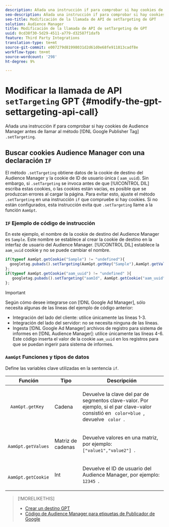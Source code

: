 ```yaml
---
description: Añada una instrucción if para comprobar si hay cookies de Audience Manager antes de llamar al método Google Publisher Tag.setTargeting.
seo-description: Añada una instrucción if para comprobar si hay cookies de Audience Manager antes de llamar al método Google Publisher Tag.setTargeting.
seo-title: Modificación de la llamada de API de setTargeting de GPT
solution: Audience Manager
title: Modificación de la llamada de API de setTargeting de GPT
uuid: 0cd38f30-5d29-4511-a779-d32587f1dafb
feature: Third Party Integrations
translation-type: tm+mt
source-git-commit: e007279d81998031d2d61d0e68fe911813cadf8e
workflow-type: tm+mt
source-wordcount: '298'
ht-degree: 9%

---
```



# Modificar la llamada de API `setTargeting` GPT {#modify-the-gpt-settargeting-api-call}

Añada una instrucción if para comprobar si hay cookies de Audience Manager antes de llamar al método [!DNL Google Publisher Tag] `.setTargeting`.

## Buscar cookies Audience Manager con una declaración `IF`

El método `.setTargeting` obtiene datos de la cookie de destino del Audience Manager y la cookie de ID de usuario única ( `aam_uuid`). Sin embargo, si `.setTargeting` se invoca antes de que [!UICONTROL DIL] escriba estas cookies, o las cookies están vacías, es posible que se produzcan errores al cargar la página. Para evitar esto, ajuste el método `.setTargeting` en una instrucción `if` que compruebe si hay cookies. Si no están configurados, esta instrucción evita que `.setTargeting` llame a la función `AamGpt`.

### `IF` Ejemplo de código de instrucción

En este ejemplo, el nombre de la cookie de destino del Audience Manager es `Sample`. Este nombre se establece al crear la cookie de destino en la interfaz de usuario del Audience Manager. [!UICONTROL DIL] establece la  `aam_uuid` cookie y no se puede cambiar el nombre.

```js
if(typeof AamGpt.getCookie("Sample") != "undefined"){ 
  googletag.pubads().setTargeting(AamGpt.getKey("Sample"),AamGpt.getValues("Sample")); 
}; 
if(typeof AamGpt.getCookie("aam_uuid") != "undefined" ){ 
   googletag.pubads().setTargeting("aamId", AamGpt.getCookie("aam_uuid")); 
};
```

>[!IMPORTANT]
>
>Según cómo desee integrarse con [!DNL Google Ad Manager], sólo necesita algunas de las líneas del ejemplo de código anterior:
>
>* Integración del lado del cliente: utilice únicamente las líneas 1-3.
>* Integración del lado del servidor: no se necesita ninguna de las líneas.
>* Ingesta [!DNL Google Ad Manager] archivos de registro para sistema de informes en [!DNL Audience Manager]: utilice únicamente las líneas 4-6. Este código inserta el valor de la cookie `aam_uuid` en los registros para que se puedan ingerir para sistema de informes.


### `AamGpt` Funciones y tipos de datos

Define las variables clave utilizadas en la sentencia `if`.

<table id="table_881391C9BDDF4FACAFC37A47B14B31A1"> 
 <thead> 
  <tr> 
   <th colname="col1" class="entry"> Función </th> 
   <th colname="col2" class="entry"> Tipo </th> 
   <th colname="col3" class="entry"> Descripción </th> 
  </tr> 
 </thead>
 <tbody> 
  <tr> 
   <td colname="col1"> <p> <code> AamGpt.getKey </code> </p> </td> 
   <td colname="col2"> <p>Cadena </p> </td> 
   <td colname="col3"> <p>Devuelve la clave del par de segmentos clave-valor. Por ejemplo, si el par clave-valor consistió en <code> color=blue </code>, devuelve <code> color </code>. </p> </td> 
  </tr> 
  <tr> 
   <td colname="col1"> <p> <code> AamGpt.getValues </code> </p> </td> 
   <td colname="col2"> <p>Matriz de cadenas </p> </td> 
   <td colname="col3"> <p>Devuelve valores en una matriz, por ejemplo: <code> ["value1","value2"] </code>. </p> </td> 
  </tr> 
  <tr> 
   <td colname="col1"> <p> <code> AamGpt.getCookie </code> </p> </td> 
   <td colname="col2"> <p>Int </p> </td> 
   <td colname="col3"> <p>Devuelve el ID de usuario del Audience Manager, por ejemplo: <code> 12345 </code>. </p> </td> 
  </tr>
 </tbody>
</table>

>[!MORELIKETHIS]
>
>* [Crear un destino GPT](../../integration/gpt-aam-destination/gpt-aam-create-destination.md)
>* [Código de Audience Manager para etiquetas de Publicador de Google](../../integration/gpt-aam-destination/gpt-aam-aamgpt-code.md)

